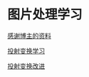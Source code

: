 ﻿图片处理学习
=====

[感谢博主的资料](https://blog.csdn.net/zhangquan2015/article/details/80160864)  

[投射变换学习](https://blog.csdn.net/xiaowei_cqu/article/details/26471527)  

[投射变换改进](http://www.cnblogs.com/dycf1111/p/6642894.html)  